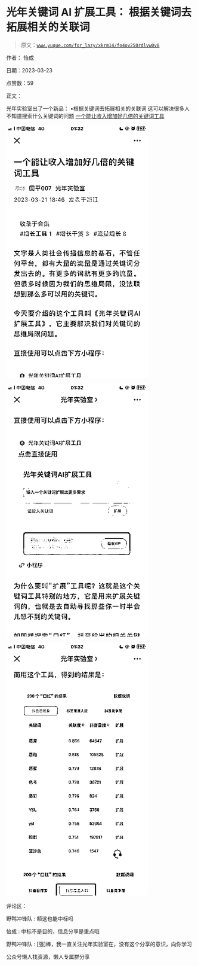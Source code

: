 # 光年关键词 AI 扩展工具： 根据关键词去拓展相关的关联词

> 原文：[`www.yuque.com/for_lazy/xkrm14/fo4ov250rdlvw0v8`](https://www.yuque.com/for_lazy/xkrm14/fo4ov250rdlvw0v8)



作者： 怡成



日期：2023-03-23



点赞数：59



正文：



光年实验室出了一个新品： •根据关键词去拓展相关的关联词 这可以解决很多人不知道搜索什么关键词的问题 [一个能让收入增加好几倍的关键词工具](https://mp.weixin.qq.com/s/ZNCbkwvaJOJ_J1mmB8VoZg)



![](img/3db774bad9740ea753d5d1f46c7c718c.png)  

![](img/aca2d40b0712a1c9ec4cbf2bfaf10935.png)  

![](img/702d68002a9f6cb45ce5e290811c5b7d.png)  

评论区：



野鸭冲锋队 : 额这也能中标吗



怡成 : 中标不是目的，信息分享是重点哦



野鸭冲锋队 : [强]棒，我一直关注光年实验室在，没有这个分享的意识，向你学习



公众号懒人找资源，懒人专属群分享

</ne-p></ne-p></ne-p>